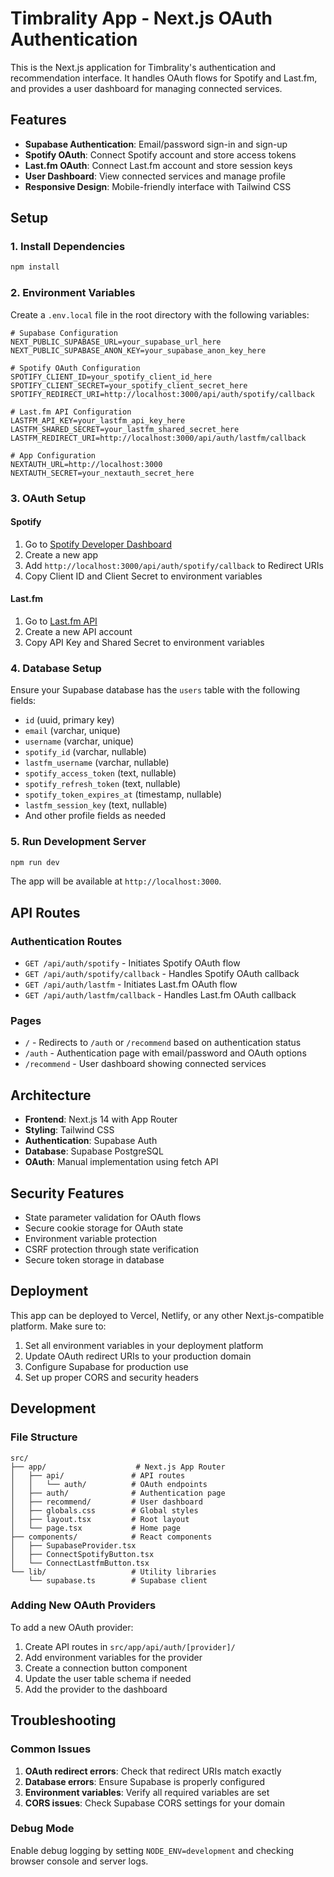 # Timbrality App - Next.js OAuth Authentication

This is the Next.js application for Timbrality's authentication and recommendation interface. It handles OAuth flows for Spotify and Last.fm, and provides a user dashboard for managing connected services.

## Features

- **Supabase Authentication**: Email/password sign-in and sign-up
- **Spotify OAuth**: Connect Spotify account and store access tokens
- **Last.fm OAuth**: Connect Last.fm account and store session keys
- **User Dashboard**: View connected services and manage profile
- **Responsive Design**: Mobile-friendly interface with Tailwind CSS

## Setup

### 1. Install Dependencies

```bash
npm install
```

### 2. Environment Variables

Create a `.env.local` file in the root directory with the following variables:

```env
# Supabase Configuration
NEXT_PUBLIC_SUPABASE_URL=your_supabase_url_here
NEXT_PUBLIC_SUPABASE_ANON_KEY=your_supabase_anon_key_here

# Spotify OAuth Configuration
SPOTIFY_CLIENT_ID=your_spotify_client_id_here
SPOTIFY_CLIENT_SECRET=your_spotify_client_secret_here
SPOTIFY_REDIRECT_URI=http://localhost:3000/api/auth/spotify/callback

# Last.fm API Configuration
LASTFM_API_KEY=your_lastfm_api_key_here
LASTFM_SHARED_SECRET=your_lastfm_shared_secret_here
LASTFM_REDIRECT_URI=http://localhost:3000/api/auth/lastfm/callback

# App Configuration
NEXTAUTH_URL=http://localhost:3000
NEXTAUTH_SECRET=your_nextauth_secret_here
```

### 3. OAuth Setup

#### Spotify

1. Go to [Spotify Developer Dashboard](https://developer.spotify.com/dashboard)
2. Create a new app
3. Add `http://localhost:3000/api/auth/spotify/callback` to Redirect URIs
4. Copy Client ID and Client Secret to environment variables

#### Last.fm

1. Go to [Last.fm API](https://www.last.fm/api/account/create)
2. Create a new API account
3. Copy API Key and Shared Secret to environment variables

### 4. Database Setup

Ensure your Supabase database has the `users` table with the following fields:

- `id` (uuid, primary key)
- `email` (varchar, unique)
- `username` (varchar, unique)
- `spotify_id` (varchar, nullable)
- `lastfm_username` (varchar, nullable)
- `spotify_access_token` (text, nullable)
- `spotify_refresh_token` (text, nullable)
- `spotify_token_expires_at` (timestamp, nullable)
- `lastfm_session_key` (text, nullable)
- And other profile fields as needed

### 5. Run Development Server

```bash
npm run dev
```

The app will be available at `http://localhost:3000`.

## API Routes

### Authentication Routes

- `GET /api/auth/spotify` - Initiates Spotify OAuth flow
- `GET /api/auth/spotify/callback` - Handles Spotify OAuth callback
- `GET /api/auth/lastfm` - Initiates Last.fm OAuth flow
- `GET /api/auth/lastfm/callback` - Handles Last.fm OAuth callback

### Pages

- `/` - Redirects to `/auth` or `/recommend` based on authentication status
- `/auth` - Authentication page with email/password and OAuth options
- `/recommend` - User dashboard showing connected services

## Architecture

- **Frontend**: Next.js 14 with App Router
- **Styling**: Tailwind CSS
- **Authentication**: Supabase Auth
- **Database**: Supabase PostgreSQL
- **OAuth**: Manual implementation using fetch API

## Security Features

- State parameter validation for OAuth flows
- Secure cookie storage for OAuth state
- Environment variable protection
- CSRF protection through state verification
- Secure token storage in database

## Deployment

This app can be deployed to Vercel, Netlify, or any other Next.js-compatible platform. Make sure to:

1. Set all environment variables in your deployment platform
2. Update OAuth redirect URIs to your production domain
3. Configure Supabase for production use
4. Set up proper CORS and security headers

## Development

### File Structure

```
src/
├── app/                    # Next.js App Router
│   ├── api/               # API routes
│   │   └── auth/          # OAuth endpoints
│   ├── auth/              # Authentication page
│   ├── recommend/         # User dashboard
│   ├── globals.css        # Global styles
│   ├── layout.tsx         # Root layout
│   └── page.tsx           # Home page
├── components/            # React components
│   ├── SupabaseProvider.tsx
│   ├── ConnectSpotifyButton.tsx
│   └── ConnectLastfmButton.tsx
└── lib/                   # Utility libraries
    └── supabase.ts        # Supabase client
```

### Adding New OAuth Providers

To add a new OAuth provider:

1. Create API routes in `src/app/api/auth/[provider]/`
2. Add environment variables for the provider
3. Create a connection button component
4. Update the user table schema if needed
5. Add the provider to the dashboard

## Troubleshooting

### Common Issues

1. **OAuth redirect errors**: Check that redirect URIs match exactly
2. **Database errors**: Ensure Supabase is properly configured
3. **Environment variables**: Verify all required variables are set
4. **CORS issues**: Check Supabase CORS settings for your domain

### Debug Mode

Enable debug logging by setting `NODE_ENV=development` and checking browser console and server logs.
